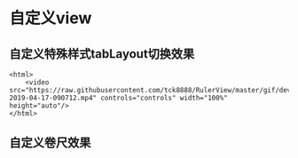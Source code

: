 # 自定义view

## 自定义特殊样式tabLayout切换效果
  
    <html>
        <video src="https://raw.githubusercontent.com/tck8888/RulerView/master/gif/device-2019-04-17-090712.mp4" controls="controls" width="100%" height="auto"/>
    </html>
  
## 自定义卷尺效果
